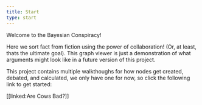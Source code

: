 ```yaml
---
title: Start
type: start
---
```


Welcome to the Bayesian Conspiracy!

Here we sort fact from fiction using the power of collaboration! (Or, at least, thats the ultimate goal). This graph viewer is just a demonstration of what arguments might look like in a future version of this project.

This project contains multiple walkthoughs for how nodes get created, debated, and calculated, we only have one for now, so click the following link to get started:

[[linked:Are Cows Bad?]]